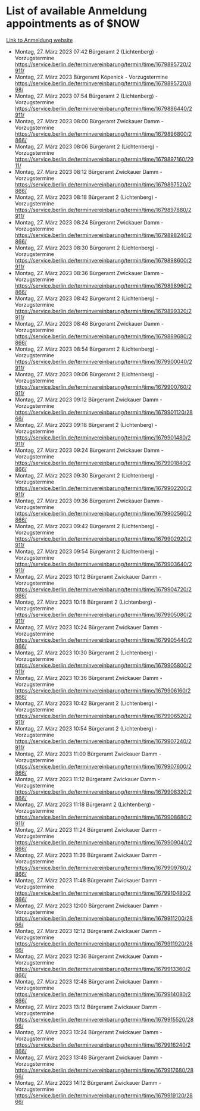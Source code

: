 # List of available Anmeldung appointments as of $NOW
[Link to Anmeldung website](https://service.berlin.de/terminvereinbarung/termin/tag.php?termin=1&anliegen[]=120686&dienstleisterlist=122210,122217,327316,122219,327312,122227,327314,122231,327346,122243,327348,122254,122252,329742,122260,329745,122262,329748,122271,327278,122273,327274,122277,327276,330436,122280,327294,122282,327290,122284,327292,122291,327270,122285,327266,122286,327264,122296,327268,150230,329760,122297,327286,122294,327284,122312,329763,122314,329775,122304,327330,122311,327334,122309,327332,317869,122281,327352,122279,329772,122283,122276,327324,122274,327326,122267,329766,122246,327318,122251,327320,122257,327322,122208,327298,122226,327300&herkunft=http%3A%2F%2Fservice.berlin.de%2Fdienstleistung%2F120686%2F)
- Montag, 27. März 2023 07:42 Bürgeramt 2 (Lichtenberg) - Vorzugstermine https://service.berlin.de/terminvereinbarung/termin/time/1679895720/2911/
- Montag, 27. März 2023  Bürgeramt Köpenick - Vorzugstermine https://service.berlin.de/terminvereinbarung/termin/time/1679895720/898/
- Montag, 27. März 2023 07:54 Bürgeramt 2 (Lichtenberg) - Vorzugstermine https://service.berlin.de/terminvereinbarung/termin/time/1679896440/2911/
- Montag, 27. März 2023 08:00 Bürgeramt Zwickauer Damm - Vorzugstermine https://service.berlin.de/terminvereinbarung/termin/time/1679896800/2866/
- Montag, 27. März 2023 08:06 Bürgeramt 2 (Lichtenberg) - Vorzugstermine https://service.berlin.de/terminvereinbarung/termin/time/1679897160/2911/
- Montag, 27. März 2023 08:12 Bürgeramt Zwickauer Damm - Vorzugstermine https://service.berlin.de/terminvereinbarung/termin/time/1679897520/2866/
- Montag, 27. März 2023 08:18 Bürgeramt 2 (Lichtenberg) - Vorzugstermine https://service.berlin.de/terminvereinbarung/termin/time/1679897880/2911/
- Montag, 27. März 2023 08:24 Bürgeramt Zwickauer Damm - Vorzugstermine https://service.berlin.de/terminvereinbarung/termin/time/1679898240/2866/
- Montag, 27. März 2023 08:30 Bürgeramt 2 (Lichtenberg) - Vorzugstermine https://service.berlin.de/terminvereinbarung/termin/time/1679898600/2911/
- Montag, 27. März 2023 08:36 Bürgeramt Zwickauer Damm - Vorzugstermine https://service.berlin.de/terminvereinbarung/termin/time/1679898960/2866/
- Montag, 27. März 2023 08:42 Bürgeramt 2 (Lichtenberg) - Vorzugstermine https://service.berlin.de/terminvereinbarung/termin/time/1679899320/2911/
- Montag, 27. März 2023 08:48 Bürgeramt Zwickauer Damm - Vorzugstermine https://service.berlin.de/terminvereinbarung/termin/time/1679899680/2866/
- Montag, 27. März 2023 08:54 Bürgeramt 2 (Lichtenberg) - Vorzugstermine https://service.berlin.de/terminvereinbarung/termin/time/1679900040/2911/
- Montag, 27. März 2023 09:06 Bürgeramt 2 (Lichtenberg) - Vorzugstermine https://service.berlin.de/terminvereinbarung/termin/time/1679900760/2911/
- Montag, 27. März 2023 09:12 Bürgeramt Zwickauer Damm - Vorzugstermine https://service.berlin.de/terminvereinbarung/termin/time/1679901120/2866/
- Montag, 27. März 2023 09:18 Bürgeramt 2 (Lichtenberg) - Vorzugstermine https://service.berlin.de/terminvereinbarung/termin/time/1679901480/2911/
- Montag, 27. März 2023 09:24 Bürgeramt Zwickauer Damm - Vorzugstermine https://service.berlin.de/terminvereinbarung/termin/time/1679901840/2866/
- Montag, 27. März 2023 09:30 Bürgeramt 2 (Lichtenberg) - Vorzugstermine https://service.berlin.de/terminvereinbarung/termin/time/1679902200/2911/
- Montag, 27. März 2023 09:36 Bürgeramt Zwickauer Damm - Vorzugstermine https://service.berlin.de/terminvereinbarung/termin/time/1679902560/2866/
- Montag, 27. März 2023 09:42 Bürgeramt 2 (Lichtenberg) - Vorzugstermine https://service.berlin.de/terminvereinbarung/termin/time/1679902920/2911/
- Montag, 27. März 2023 09:54 Bürgeramt 2 (Lichtenberg) - Vorzugstermine https://service.berlin.de/terminvereinbarung/termin/time/1679903640/2911/
- Montag, 27. März 2023 10:12 Bürgeramt Zwickauer Damm - Vorzugstermine https://service.berlin.de/terminvereinbarung/termin/time/1679904720/2866/
- Montag, 27. März 2023 10:18 Bürgeramt 2 (Lichtenberg) - Vorzugstermine https://service.berlin.de/terminvereinbarung/termin/time/1679905080/2911/
- Montag, 27. März 2023 10:24 Bürgeramt Zwickauer Damm - Vorzugstermine https://service.berlin.de/terminvereinbarung/termin/time/1679905440/2866/
- Montag, 27. März 2023 10:30 Bürgeramt 2 (Lichtenberg) - Vorzugstermine https://service.berlin.de/terminvereinbarung/termin/time/1679905800/2911/
- Montag, 27. März 2023 10:36 Bürgeramt Zwickauer Damm - Vorzugstermine https://service.berlin.de/terminvereinbarung/termin/time/1679906160/2866/
- Montag, 27. März 2023 10:42 Bürgeramt 2 (Lichtenberg) - Vorzugstermine https://service.berlin.de/terminvereinbarung/termin/time/1679906520/2911/
- Montag, 27. März 2023 10:54 Bürgeramt 2 (Lichtenberg) - Vorzugstermine https://service.berlin.de/terminvereinbarung/termin/time/1679907240/2911/
- Montag, 27. März 2023 11:00 Bürgeramt Zwickauer Damm - Vorzugstermine https://service.berlin.de/terminvereinbarung/termin/time/1679907600/2866/
- Montag, 27. März 2023 11:12 Bürgeramt Zwickauer Damm - Vorzugstermine https://service.berlin.de/terminvereinbarung/termin/time/1679908320/2866/
- Montag, 27. März 2023 11:18 Bürgeramt 2 (Lichtenberg) - Vorzugstermine https://service.berlin.de/terminvereinbarung/termin/time/1679908680/2911/
- Montag, 27. März 2023 11:24 Bürgeramt Zwickauer Damm - Vorzugstermine https://service.berlin.de/terminvereinbarung/termin/time/1679909040/2866/
- Montag, 27. März 2023 11:36 Bürgeramt Zwickauer Damm - Vorzugstermine https://service.berlin.de/terminvereinbarung/termin/time/1679909760/2866/
- Montag, 27. März 2023 11:48 Bürgeramt Zwickauer Damm - Vorzugstermine https://service.berlin.de/terminvereinbarung/termin/time/1679910480/2866/
- Montag, 27. März 2023 12:00 Bürgeramt Zwickauer Damm - Vorzugstermine https://service.berlin.de/terminvereinbarung/termin/time/1679911200/2866/
- Montag, 27. März 2023 12:12 Bürgeramt Zwickauer Damm - Vorzugstermine https://service.berlin.de/terminvereinbarung/termin/time/1679911920/2866/
- Montag, 27. März 2023 12:36 Bürgeramt Zwickauer Damm - Vorzugstermine https://service.berlin.de/terminvereinbarung/termin/time/1679913360/2866/
- Montag, 27. März 2023 12:48 Bürgeramt Zwickauer Damm - Vorzugstermine https://service.berlin.de/terminvereinbarung/termin/time/1679914080/2866/
- Montag, 27. März 2023 13:12 Bürgeramt Zwickauer Damm - Vorzugstermine https://service.berlin.de/terminvereinbarung/termin/time/1679915520/2866/
- Montag, 27. März 2023 13:24 Bürgeramt Zwickauer Damm - Vorzugstermine https://service.berlin.de/terminvereinbarung/termin/time/1679916240/2866/
- Montag, 27. März 2023 13:48 Bürgeramt Zwickauer Damm - Vorzugstermine https://service.berlin.de/terminvereinbarung/termin/time/1679917680/2866/
- Montag, 27. März 2023 14:12 Bürgeramt Zwickauer Damm - Vorzugstermine https://service.berlin.de/terminvereinbarung/termin/time/1679919120/2866/
